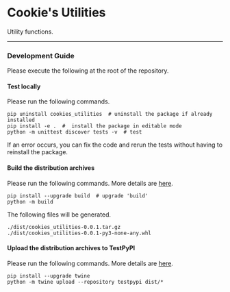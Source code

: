 # Cookie's Utilities

Utility functions.

---

### Development Guide

Please execute the following at the root of the repository.

#### Test locally

Please run the following commands.

```
pip uninstall cookies_utilities  # uninstall the package if already installed
pip install -e .  #  install the package in editable mode
python -m unittest discover tests -v  # test
```
If an error occurs, you can fix the code and rerun the tests without having to reinstall the package.

#### Build the distribution archives

Please run the following commands. More details are [here](https://packaging.python.org/en/latest/tutorials/packaging-projects/#generating-distribution-archives).

```
pip install --upgrade build  # upgrade 'build'
python -m build
```

The following files will be generated.

```
./dist/cookies_utilities-0.0.1.tar.gz
./dist/cookies_utilities-0.0.1-py3-none-any.whl
```

#### Upload the distribution archives to TestPyPI

Please run the following commands. More details are [here](https://packaging.python.org/en/latest/tutorials/packaging-projects/#uploading-the-distribution-archives).

```
pip install --upgrade twine
python -m twine upload --repository testpypi dist/*
```

